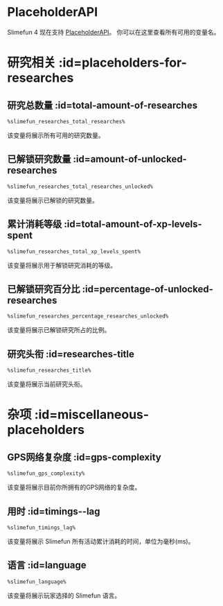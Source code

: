 # PlaceholderAPI

Slimefun 4 现在支持 [PlaceholderAPI](https://github.com/PlaceholderAPI/PlaceholderAPI)。
你可以在这里查看所有可用的变量名。

# 研究相关 :id=placeholders-for-researches

## 研究总数量 :id=total-amount-of-researches

`%slimefun_researches_total_researches%`

该变量将展示所有可用的研究数量。

## 已解锁研究数量 :id=amount-of-unlocked-researches

`%slimefun_researches_total_researches_unlocked%`

该变量将展示已解锁的研究数量。

## 累计消耗等级 :id=total-amount-of-xp-levels-spent

`%slimefun_researches_total_xp_levels_spent%`

该变量将展示用于解锁研究消耗的等级。

## 已解锁研究百分比 :id=percentage-of-unlocked-researches

`%slimefun_researches_percentage_researches_unlocked%`

该变量将展示已解锁研究所占的比例。

## 研究头衔 :id=researches-title

`%slimefun_researches_title%`

该变量将展示当前研究头衔。

# 杂项 :id=miscellaneous-placeholders

## GPS网络复杂度 :id=gps-complexity

`%slimefun_gps_complexity%`

该变量将展示目前你所拥有的GPS网络的复杂度。

## 用时 :id=timings--lag

`%slimefun_timings_lag%`

该变量将展示 Slimefun 所有活动累计消耗的时间，单位为毫秒(ms)。

## 语言 :id=language

`%slimefun_language%`

该变量将展示玩家选择的 Slimefun 语言。
